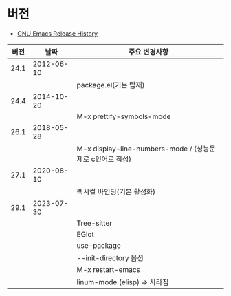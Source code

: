 # 버전

- [GNU Emacs Release History](https://www.gnu.org/software/emacs/history.html)

| 버전 | 날짜       | 주요 변경사항                                             |
| ---- | ---------- | --------------------------------------------------------- |
| 24.1 | 2012-06-10 |                                                           |
|      |            | package.el(기본 탑재)                                     |
| 24.4 | 2014-10-20 |                                                           |
|      |            | M-x prettify-symbols-mode                                 |
| 26.1 | 2018-05-28 |                                                           |
|      |            | M-x display-line-numbers-mode / (성능문제로 c언어로 작성) |
| 27.1 | 2020-08-10 |                                                           |
|      |            | 렉시컬 바인딩(기본 활성화)                                |
| 29.1 | 2023-07-30 |                                                           |
|      |            | Tree-sitter                                               |
|      |            | EGlot                                                     |
|      |            | use-package                                               |
|      |            | --init-directory 옵션                                     |
|      |            | M-x restart-emacs                                         |
|      |            | linum-mode (elisp) => 사라짐                              |
